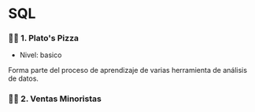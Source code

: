 # SQL

### 🍕🍕  1.  Plato's Pizza

- Nivel: basico

Forma parte del proceso de aprendizaje de  varias herramienta de análisis de datos. 

### 🧾💶  2.  Ventas Minoristas
